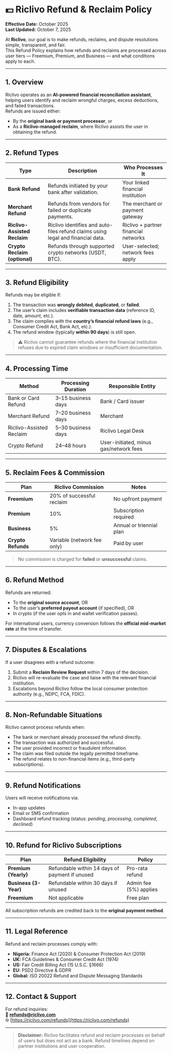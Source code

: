 # 💵 Riclivo Refund & Reclaim Policy

**Effective Date:** October 2025  
**Last Updated:** October 7, 2025  

At **Riclivo**, our goal is to make refunds, reclaims, and dispute resolutions simple, transparent, and fair.  
This Refund Policy explains how refunds and reclaims are processed across user tiers — Freemium, Premium, and Business — and what conditions apply to each.

---

## 1. Overview

Riclivo operates as an **AI-powered financial reconciliation assistant**, helping users identify and reclaim wrongful charges, excess deductions, and failed transactions.  
Refunds are issued either:
- By the **original bank or payment processor**, or  
- As a **Riclivo-managed reclaim**, where Riclivo assists the user in obtaining the refund.

---

## 2. Refund Types

| Type | Description | Who Processes It |
|------|--------------|------------------|
| **Bank Refund** | Refunds initiated by your bank after validation. | Your linked financial institution |
| **Merchant Refund** | Refunds from vendors for failed or duplicate payments. | The merchant or payment gateway |
| **Riclivo-Assisted Reclaim** | Riclivo identifies and auto-files refund claims using legal and financial data. | Riclivo + partner financial networks |
| **Crypto Reclaim (optional)** | Refunds through supported crypto networks (USDT, BTC). | User-selected; network fees apply |

---

## 3. Refund Eligibility

Refunds may be eligible if:
1. The transaction was **wrongly debited**, **duplicated**, or **failed**.  
2. The user’s claim includes **verifiable transaction data** (reference ID, date, amount, etc.).  
3. The claim complies with the **country’s financial refund laws** (e.g., Consumer Credit Act, Bank Act, etc.).  
4. The refund window (typically **within 90 days**) is still open.  

> ⚠️ Riclivo cannot guarantee refunds where the financial institution refuses due to expired claim windows or insufficient documentation.

---

## 4. Processing Time

| Method | Processing Duration | Responsible Entity |
|---------|----------------------|---------------------|
| Bank or Card Refund | 3–15 business days | Bank / Card issuer |
| Merchant Refund | 7–20 business days | Merchant |
| Riclivo-Assisted Reclaim | 5–30 business days | Riclivo Legal Desk |
| Crypto Refund | 24–48 hours | User-initiated, minus gas/network fees |

---

## 5. Reclaim Fees & Commission

| Plan | Riclivo Commission | Notes |
|------|--------------------|-------|
| **Freemium** | 20% of successful reclaim | No upfront payment |
| **Premium** | 10% | Subscription required |
| **Business** | 5% | Annual or triennial plan |
| **Crypto Refunds** | Variable (network fee only) | Paid by user |

> No commission is charged for **failed** or **unsuccessful** claims.

---

## 6. Refund Method

Refunds are returned:
- To the **original source account**, OR  
- To the user’s **preferred payout account** (if specified), OR  
- In crypto (if the user opts in and wallet verification passes).

For international users, currency conversion follows the **official mid-market rate** at the time of transfer.

---

## 7. Disputes & Escalations

If a user disagrees with a refund outcome:
1. Submit a **Reclaim Review Request** within 7 days of the decision.  
2. Riclivo will re-evaluate the case and liaise with the relevant financial institution.  
3. Escalations beyond Riclivo follow the local consumer protection authority (e.g., NDPC, FCA, FDIC).

---

## 8. Non-Refundable Situations

Riclivo cannot process refunds when:
- The bank or merchant already processed the refund directly.  
- The transaction was authorized and successful.  
- The user provided incorrect or fraudulent information.  
- The claim was filed outside the legally permitted timeframe.  
- The refund relates to non-financial items (e.g., third-party subscriptions).

---

## 9. Refund Notifications

Users will receive notifications via:
- In-app updates  
- Email or SMS confirmation  
- Dashboard refund tracking (status: *pending*, *processing*, *completed*, *declined*)

---

## 10. Refund for Riclivo Subscriptions

| Plan | Refund Eligibility | Policy |
|------|---------------------|---------|
| **Premium (Yearly)** | Refundable within 14 days of payment if unused | Pro-rata refund |
| **Business (3-Year)** | Refundable within 30 days if unused | Admin fee (5%) applies |
| **Freemium** | Not applicable | Free plan |

All subscription refunds are credited back to the **original payment method**.

---

## 11. Legal Reference

Refund and reclaim processes comply with:
- **Nigeria:** Finance Act (2020) & Consumer Protection Act (2019)  
- **UK:** FCA Guidelines & Consumer Credit Act (1974)  
- **US:** Fair Credit Billing Act (15 U.S.C. §1666)  
- **EU:** PSD2 Directive & GDPR  
- **Global:** ISO 20022 Refund and Dispute Messaging Standards  

---

## 12. Contact & Support

For refund inquiries:  
📧 **refunds@riclivo.com**  
🌐 [https://riclivo.com/refunds](https://riclivo.com/refunds)

---

> **Disclaimer:** Riclivo facilitates refund and reclaim processes on behalf of users but does not act as a bank. Refund timelines depend on partner institutions and user cooperation.
